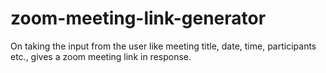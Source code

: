 # zoom-meeting-link-generator
On taking the input from the user like meeting title, date, time, participants etc., gives a zoom meeting link in response.
